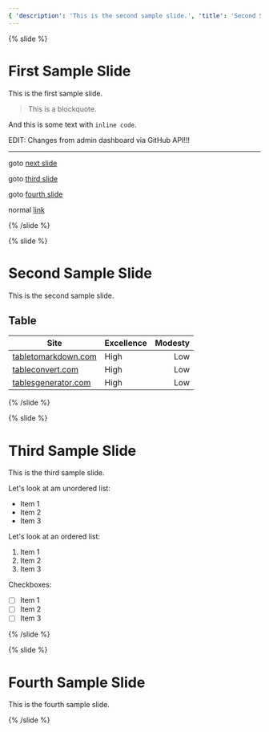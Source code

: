 ```yaml
---
{ 'description': 'This is the second sample slide.', 'title': 'Second Sample' }
---
```


{% slide %}

# First Sample Slide

This is the first sample slide.

> This is a blockquote.

And this is some text with `inline code`.

EDIT: Changes from admin dashboard via GitHub API!!!

---

goto [next slide](#second-sample-slide)

goto [third slide](#third-sample-slide)

goto [fourth slide](#fourth-sample-slide)

normal [link](https://www.google.com)

{% /slide %}

{% slide %}

# Second Sample Slide

This is the second sample slide.

## Table

| Site                                                | Excellence | Modesty |
| --------------------------------------------------- | ---------- | ------: |
| [tabletomarkdown.com](https://tabletomarkdown.com/) | High       |     Low |
| [tableconvert.com](https://tableconvert.com/)       | High       |     Low |
| [tablesgenerator.com](https://tablesgenerator.com/) | High       |     Low |

{% /slide %}

{% slide %}

# Third Sample Slide

This is the third sample slide.

Let's look at am unordered list:

- Item 1
- Item 2
- Item 3

Let's look at an ordered list:

1. Item 1
2. Item 2
3. Item 3

Checkboxes:

- [ ] Item 1
- [ ] Item 2
- [ ] Item 3

{% /slide %}

{% slide %}

# Fourth Sample Slide

This is the fourth sample slide.

{% /slide %}
